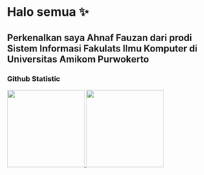 # Halo semua ✨
## Perkenalkan saya Ahnaf Fauzan dari prodi Sistem Informasi Fakulats Ilmu Komputer di Universitas Amikom Purwokerto

### Github Statistic
<p align="left">
<a href="https://github.com/ahnafojan">
  <img height="180em" src="https://github-readme-stats-eight-theta.vercel.app/api?username=ahnafojan&show_icons=true&theme=algolia&include_all_commits=true&count_private=true"/>
  <img height="180em" src="https://github-readme-stats-eight-theta.vercel.app/api/top-langs/?username=ahnafojan&layout=compact&langs_count=8&theme=algolia"/>
</a>
</p>
